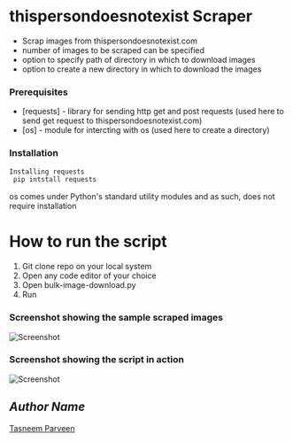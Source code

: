 # thispersondoesnotexist Scraper 
  - Scrap images from thispersondoesnotexist.com
  - number of images to be scraped can be specified
  - option to specify path of directory in which to download images 
  - option to create a new directory in which to download the images
  
### Prerequisites
* [requests] -   library for sending http get and post requests (used here to send get request to thispersondoesnotexist.com)
*  [os] -  module for intercting with os (used here to create a directory)

### Installation
```sh
Installing requests
 pip intstall requests
```
os comes under Python's standard utility modules and as such, does not require installation

# How to run the script
 1. Git clone repo on your local system
 2. Open any code editor of your choice
 3. Open bulk-image-download.py
 4. Run
 
### Screenshot showing the sample scraped images
 ![Screenshot](img-scrape.png)
 
 ### Screenshot showing the script in action
 ![Screenshot](script.png)
 
## *Author Name*
[Tasneem Parveen](https://github.com/TasneemParveen)
 
 
 
 
 
 
 
 
 
 
 
 
 
 
 
 